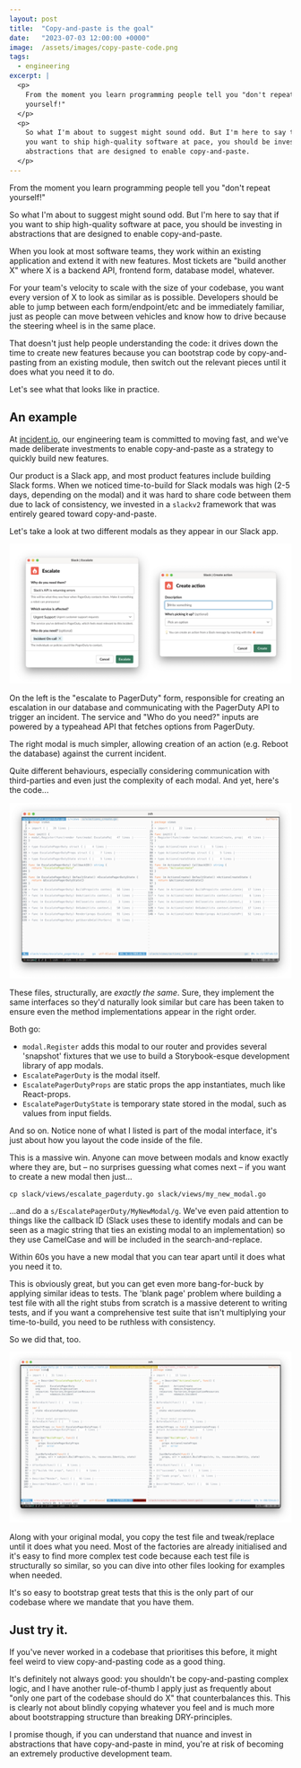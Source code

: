 ```yaml
---
layout: post
title:  "Copy-and-paste is the goal"
date:   "2023-07-03 12:00:00 +0000"
image:  /assets/images/copy-paste-code.png
tags:
  - engineering
excerpt: |
  <p>
    From the moment you learn programming people tell you "don't repeat
    yourself!"
  </p>
  <p>
    So what I'm about to suggest might sound odd. But I'm here to say that if
    you want to ship high-quality software at pace, you should be investing in
    abstractions that are designed to enable copy-and-paste.
  </p>
---
```


From the moment you learn programming people tell you "don't repeat yourself!"

So what I'm about to suggest might sound odd. But I'm here to say that if you
want to ship high-quality software at pace, you should be investing in
abstractions that are designed to enable copy-and-paste.

When you look at most software teams, they work within an existing application
and extend it with new features. Most tickets are "build another X" where X is a
backend API, frontend form, database model, whatever.

For your team's velocity to scale with the size of your codebase, you want every
version of X to look as similar as is possible. Developers should be able to
jump between each form/endpoint/etc and be immediately familiar, just as people
can move between vehicles and know how to drive because the steering wheel is in
the same place.

That doesn't just help people understanding the code: it drives down the time to
create new features because you can bootstrap code by copy-and-pasting from an
existing module, then switch out the relevant pieces until it does what you need
it to do.

Let's see what that looks like in practice.

## An example

At [incident.io](https://incident.io/), our engineering team is committed to
moving fast, and we've made deliberate investments to enable copy-and-paste as a
strategy to quickly build
new features.

Our product is a Slack app, and most product features include building Slack
forms. When we noticed time-to-build for Slack modals was high (2-5 days,
depending on the modal) and it was hard to share code between them due to lack
of consistency, we invested in a `slackv2` framework that was entirely geared
toward copy-and-paste.

Let's take a look at two different modals as they appear in our Slack app.

![Escalation and action create modal side-by-side](/assets/images/copy-paste-modals.png)

On the left is the "escalate to PagerDuty" form, responsible for creating an
escalation in our database and communicating with the PagerDuty API to trigger
an incident. The service and "Who do you need?" inputs are powered by a
typeahead API that fetches options from PagerDuty.

The right modal is much simpler, allowing creation of an action (e.g. Reboot the
database) against the current incident.

Quite different behaviours, especially considering communication with
third-parties and even just the complexity of each modal. And yet, here's the
code...

![Escalation and action modal code side-by-side](/assets/images/copy-paste-code.png)

These files, structurally, are _exactly the same_. Sure, they implement the same
interfaces so they'd naturally look similar but care has been taken to ensure
even the method implementations appear in the right order.

Both go:

- `modal.Register` adds this modal to our router and provides several 'snapshot'
  fixtures that we use to build a Storybook-esque development library of app
  modals.
- `EscalatePagerDuty` is the modal itself.
- `EscalatePagerDutyProps` are static props the app instantiates, much like
  React-props.
- `EscalatePagerDutyState` is temporary state stored in the modal, such as
  values from input fields.

And so on. Notice none of what I listed is part of the modal interface, it's
just about how you layout the code inside of the file.

This is a massive win. Anyone can move between modals and know exactly where
they are, but – no surprises guessing what comes next – if you want to create a
new modal then just...

```
cp slack/views/escalate_pagerduty.go slack/views/my_new_modal.go
```

...and do a `s/EscalatePagerDuty/MyNewModal/g`. We've even paid attention to
things like the callback ID (Slack uses these to identify modals and can be seen
as a magic string that ties an existing modal to an implementation) so they use
CamelCase and will be included in the search-and-replace.

Within 60s you have a new modal that you can tear apart until it does what you
need it to.

This is obviously great, but you can get even more bang-for-buck by applying
similar ideas to tests. The 'blank page' problem where building a test file with
all the right stubs from scratch is a massive deterent to writing tests, and if
you want a comprehensive test suite that isn't multiplying your time-to-build,
you need to be ruthless with consistency.

So we did that, too.

![Escalation and action modal test code side-by-side](/assets/images/copy-paste-test-code.png)

Along with your original modal, you copy the test file and tweak/replace until
it does what you need. Most of the factories are already initialised and it's
easy to find more complex test code because each test file is structurally so
similar, so you can dive into other files looking for examples when needed.

It's so easy to bootstrap great tests that this is the only part of our codebase
where we mandate that you have them.

## Just try it.

If you've never worked in a codebase that prioritises this before, it might feel
weird to view copy-and-pasting code as a good thing.

It's definitely not always good: you shouldn't be copy-and-pasting complex
logic, and I have another rule-of-thumb I apply just as frequently about "only
one part of the codebase should do X" that counterbalances this. This is clearly
not about blindly copying whatever you feel and is much more about bootstrapping
structure than breaking DRY-principles.

I promise though, if you can understand that nuance and invest in abstractions
that have copy-and-paste in mind, you're at risk of becoming an extremely
productive development team.
